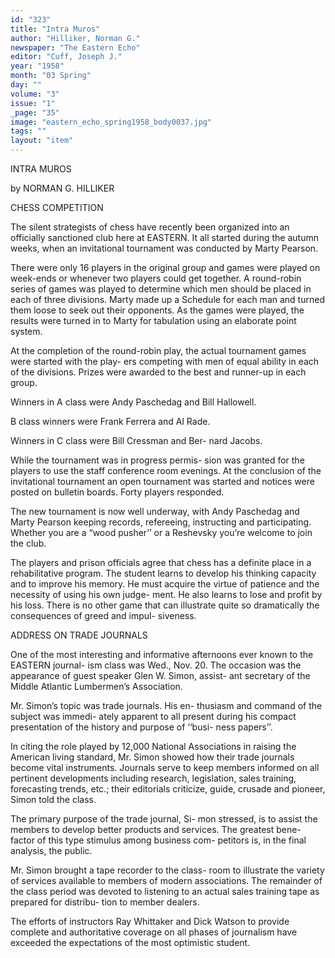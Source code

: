 ```yaml
---
id: "323"
title: "Intra Muros"
author: "Hilliker, Norman G."
newspaper: "The Eastern Echo"
editor: "Cuff, Joseph J."
year: "1958"
month: "03 Spring"
day: ""
volume: "3"
issue: "1"
_page: "35"
image: "eastern_echo_spring1958_body0037.jpg"
tags: ""
layout: "item"
---
```

INTRA MUROS

by NORMAN G. HILLIKER

CHESS COMPETITION

The silent strategists of chess have recently been
organized into an officially sanctioned club here at
EASTERN. It all started during the autumn weeks,
when an invitational tournament was conducted by
Marty Pearson.

There were only 16 players in the original group
and games were played on week-ends or whenever
two players could get together. A round-robin series
of games was played to determine which men should
be placed in each of three divisions. Marty made up
a Schedule for each man and turned them loose to
seek out their opponents. As the games were played,
the results were turned in to Marty for tabulation
using an elaborate point system.

At the completion of the round-robin play, the
actual tournament games were started with the play-
ers competing with men of equal ability in each of
the divisions. Prizes were awarded to the best and
runner-up in each group.

Winners in A class were Andy Paschedag and
Bill Hallowell.

B class winners were Frank Ferrera and Al
Rade.

Winners in C class were Bill Cressman and Ber-
nard Jacobs.

While the tournament was in progress permis-
sion was granted for the players to use the staff
conference room evenings. At the conclusion of the
invitational tournament an open tournament was
started and notices were posted on bulletin boards.
Forty players responded.

The new tournament is now well underway,
with Andy Paschedag and Marty Pearson keeping
records, refereeing, instructing and participating.
Whether you are a “wood pusher’’ or a Reshevsky
you’re welcome to join the club.

The players and prison officials agree that chess
has a definite place in a rehabilitative program. The
student learns to develop his thinking capacity and
to improve his memory. He must acquire the virtue
of patience and the necessity of using his own judge-
ment. He also learns to lose and profit by his loss.
There is no other game that can illustrate quite so
dramatically the consequences of greed and impul-
siveness.

ADDRESS ON TRADE JOURNALS

One of the most interesting and informative
afternoons ever known to the EASTERN journal-
ism class was Wed., Nov. 20. The occasion was the
appearance of guest speaker Glen W. Simon, assist-
ant secretary of the Middle Atlantic Lumbermen’s
Association.

Mr. Simon’s topic was trade journals. His en-
thusiasm and command of the subject was immedi-
ately apparent to all present during his compact
presentation of the history and purpose of ‘‘busi-
ness papers’’.

In citing the role played by 12,000 National
Associations in raising the American living standard,
Mr. Simon showed how their trade journals become
vital instruments. Journals serve to keep members
informed on all pertinent developments including
research, legislation, sales training, forecasting
trends, etc.; their editorials criticize, guide, crusade
and pioneer, Simon told the class.

The primary purpose of the trade journal, Si-
mon stressed, is to assist the members to develop
better products and services. The greatest bene-
factor of this type stimulus among business com-
petitors is, in the final analysis, the public.

Mr. Simon brought a tape recorder to the class-
room to illustrate the variety of services available
to members of modern associations. The remainder
of the class period was devoted to listening to an
actual sales training tape as prepared for distribu-
tion to member dealers.

The efforts of instructors Ray Whittaker and
Dick Watson to provide complete and authoritative
coverage on all phases of journalism have exceeded
the expectations of the most optimistic student.
